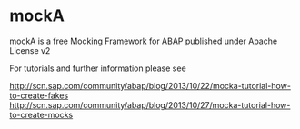 mockA
=====

mockA is a free Mocking Framework for ABAP published under Apache License v2

For tutorials and further information please see

http://scn.sap.com/community/abap/blog/2013/10/22/mocka-tutorial-how-to-create-fakes
http://scn.sap.com/community/abap/blog/2013/10/27/mocka-tutorial-how-to-create-mocks